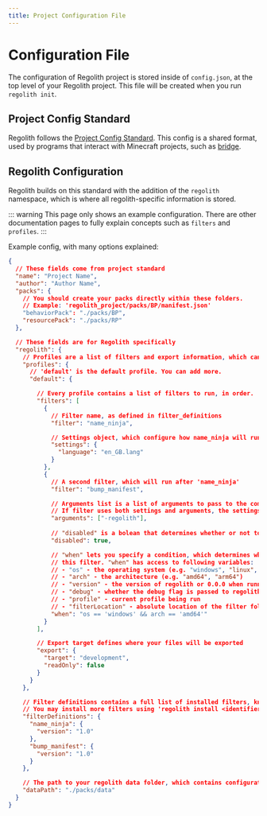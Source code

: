 ```yaml
---
title: Project Configuration File
---
```


# Configuration File

The configuration of Regolith project is stored inside of `config.json`, at the top level of your Regolith project. This file will be created when you run `regolith init`.

## Project Config Standard

Regolith follows the [Project Config Standard](https://github.com/Bedrock-OSS/project-config-standard). This config is a shared format, used by programs that interact with Minecraft projects, such as [bridge](https://editor.bridge-core.app/).

## Regolith Configuration

Regolith builds on this standard with the addition of the `regolith` namespace, which is where all regolith-specific information is stored.

::: warning
This page only shows an example configuration. There are other documentation pages to fully explain concepts such as `filters` and `profiles`.
:::

Example config, with many options explained:

```json
{
  // These fields come from project standard
  "name": "Project Name",
  "author": "Author Name",
  "packs": {
    // You should create your packs directly within these folders.
    // Example: 'regolith_project/packs/BP/manifest.json'
    "behaviorPack": "./packs/BP",
    "resourcePack": "./packs/RP"
  },

  // These fields are for Regolith specifically
  "regolith": {
    // Profiles are a list of filters and export information, which can be run with 'regolith run <profile>'
    "profiles": {
      // 'default' is the default profile. You can add more.
      "default": {

        // Every profile contains a list of filters to run, in order.
        "filters": [
          {
            // Filter name, as defined in filter_definitions
            "filter": "name_ninja",

            // Settings object, which configure how name_ninja will run (optional)
            "settings": {
              "language": "en_GB.lang"
            }
          },
          {
            // A second filter, which will run after 'name_ninja'
            "filter": "bump_manifest",

            // Arguments list is a list of arguments to pass to the command that runs the filter (optional).
            // If filter uses both settings and arguments, the settings json is passed as the first argument.
            "arguments": ["-regolith"],
            
            // "disabled" is a bolean that determines whether or not to run this filter (optional).
            "disabled": true,

            // "when" lets you specify a condition, which determines whether or not to run
            // this filter. "when" has access to following variables:
            // - "os" - the operating system (e.g. "windows", "linux", "darwin")
            // - "arch" - the architecture (e.g. "amd64", "arm64")
            // - "version" - the version of regolith or 0.0.0 when running from source
            // - "debug" - whether the debug flag is passed to regolith or not
            // - "profile" - current profile being run
            // - "filterLocation" - absolute location of the filter folder
            "when": "os == 'windows' && arch == 'amd64'"
          }
        ],

        // Export target defines where your files will be exported
        "export": {
          "target": "development",
          "readOnly": false
        }
      }
    },

    // Filter definitions contains a full list of installed filters, known to Regolith.
    // You may install more filters using 'regolith install <identifier>'
    "filterDefinitions": {
      "name_ninja": {
        "version": "1.0"
      },
      "bump_manifest": {
        "version": "1.0"
      }
    },

    // The path to your regolith data folder, which contains configuration files for your filter.
    "dataPath": "./packs/data"
  }
}
```
